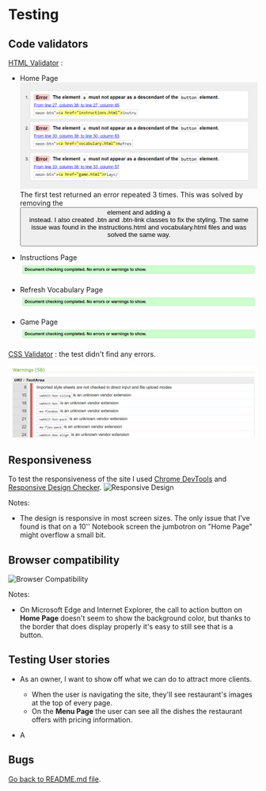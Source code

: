 # Testing

## Code validators

[HTML Validator](https://validator.w3.org/) : 

- Home Page
![Home Page HTML Validator](readme-files/val-home1.png)
The first test returned an error repeated 3 times. This was solved by removing the <button> element and adding a <div> instead. I also created .btn and .btn-link classes to fix the styling.
The same issue was found in the instructions.html and vocabulary.html files and was solved the same way.

- Instructions Page
![Instructions Page HTML Validator](readme-files/val-home2.png)

- Refresh Vocabulary Page
![Vocabulary Page HTML Validator](readme-files/val-home2.png)

- Game Page
![Game Page HTML Validator](readme-files/val-home2.png)



[CSS Validator](https://jigsaw.w3.org/css-validator/) : the test didn't find any errors.

![CSS Validator](readme-files/cssvalidator.png)

## Responsiveness

To test the responsiveness of the site I used [Chrome DevTools](https://developers.google.com/web/tools/chrome-devtools) and [Responsive Design Checker](https://www.responsivedesignchecker.com/).
![Responsive Design](readme-files/responsiveness.png)

Notes:

- The design is responsive in most screen sizes. The only issue that I've found is that on a 10'' Notebook screen the jumbotron on "Home Page" might overflow a small bit.

## Browser compatibility

![Browser Compatibility](readme-files/compatibility.png)

Notes:

- On Microsoft Edge and Internet Explorer, the call to action button on **Home Page** doesn't seem to show the background color, but thanks to the border that does display properly it's easy to still see that is a button.

## Testing User stories

- As an owner, I want to show off what we can do to attract more clients.
  - When the user is navigating the site, they'll see restaurant's images at the top of every page.
  - On the **Menu Page** the user can see all the dishes the restaurant offers with pricing information.

- A
## Bugs 




[Go back to README.md file](README.md).